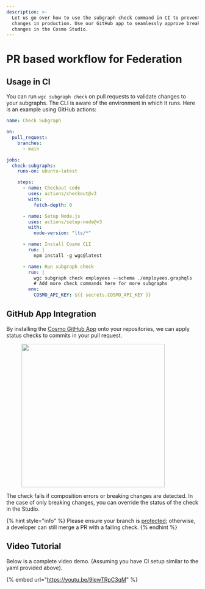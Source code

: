 ```yaml
---
description: >-
  Let us go over how to use the subgraph check command in CI to prevent breaking
  changes in production. Use our GitHub app to seamlessly approve breaking
  changes in the Cosmo Studio.
---
```


# PR based workflow for Federation

## Usage in CI

You can run `wgc subgraph check` on pull requests to validate changes to your subgraphs. The CLI is aware of the environment in which it runs. Here is an example using GitHub actions:

```yaml
name: Check Subgraph

on:
  pull_request:
    branches:
      - main

jobs:
  check-subgraphs:
    runs-on: ubuntu-latest

    steps:
      - name: Checkout code
        uses: actions/checkout@v3
        with:
          fetch-depth: 0

      - name: Setup Node.js
        uses: actions/setup-node@v3
        with:
          node-version: "lts/*"

      - name: Install Cosmo CLI
        run: |
          npm install -g wgc@latest

      - name: Run subgraph check
        run: |
          wgc subgraph check employees --schema ./employees.graphqls
          # Add more check commands here for more subgraphs
        env:
          COSMO_API_KEY: ${{ secrets.COSMO_API_KEY }}
```

## GitHub App Integration

By installing the [Cosmo GitHub App](https://github.com/apps/wundergraph-cosmo) onto your repositories, we can apply status checks to commits in your pull request.

<figure><img src="../.gitbook/assets/image (39).png" alt="" width="375"><figcaption></figcaption></figure>

The check fails if composition errors or breaking changes are detected. In the case of only breaking changes, you can override the status of the check in the Studio.

{% hint style="info" %}
Please ensure your branch is [protected](https://docs.github.com/repositories/configuring-branches-and-merges-in-your-repository/managing-protected-branches/about-protected-branches); otherwise, a developer can still merge a PR with a failing check.
{% endhint %}

## Video Tutorial

Below is a complete video demo. (Assuming you have CI setup similar to the yaml provided above).

{% embed url="https://youtu.be/9lewTRpC3qM" %}

